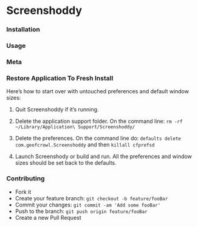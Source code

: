 #  Screenshoddy

### Installation

### Usage

### Meta

### Restore Application To Fresh Install

Here’s how to start over with untouched preferences and default window sizes:

1. Quit Screenshoddy if it’s running.

2. Delete the application support folder. On the command line: `rm -rf ~/Library/Application\ Support/Screenshoddy/`

3. Delete the preferences.  On the command line do: `defaults delete com.geofcrowl.Screenshoddy` and then `killall cfprefsd`

4. Launch Screenshody or build and run. All the preferences and window sizes should be set back to the defaults.


### Contributing

- Fork it
- Create your feature branch: `git checkout -b feature/fooBar`
- Commit your changes: `git commit -am 'Add some fooBar'`
- Push to the branch: `git push origin feature/fooBar`
- Create a new Pull Request
